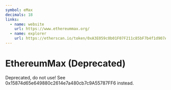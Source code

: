 ```yaml
---
symbol: eMax
decimals: 18
links:
  - name: website
    url: https://www.ethereummax.org/
  - name: explorer
    url: https://etherscan.io/token/0xA3E059c0b01F07F211c85bF7b4f1d907AfB011df
---
```


# EthereumMax (Deprecated)

Deprecated, do not use! See 0x15874d65e649880c2614e7a480cb7c9A55787FF6 instead.
